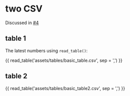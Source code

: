 # two CSV

Discussed in [#4](https://github.com/timvink/mkdocs-table-reader-plugin/issues/4)

## table 1

The latest numbers using `read_table()`:

{{ read_table('assets/tables/basic_table.csv', sep = ',') }}

## table 2

{{ read_table('assets/tables/basic_table2.csv', sep = ',') }}
